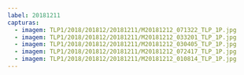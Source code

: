 ```yaml
---
label: 20181211
capturas:
  - imagem: TLP1/2018/201812/20181211/M20181212_071322_TLP_1P.jpg
  - imagem: TLP1/2018/201812/20181211/M20181212_033201_TLP_1P.jpg
  - imagem: TLP1/2018/201812/20181211/M20181212_030405_TLP_1P.jpg
  - imagem: TLP1/2018/201812/20181211/M20181212_072417_TLP_1P.jpg
  - imagem: TLP1/2018/201812/20181211/M20181212_010814_TLP_1P.jpg
---
```

